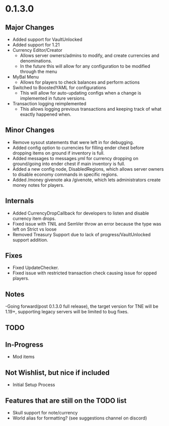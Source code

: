 # 0.1.3.0

## Major Changes
- Added support for VaultUnlocked
- Added support for 1.21
- Currency Editor/Creator
  - Allows server owners/admins to modify, and create currencies and denominations.
  - In the future this will allow for any configuration to be modified through the menu
- MyBal Menu
  - Allows for players to check balances and perform actions
- Switched to BoostedYAML for configurations
  - This will allow for auto-updating configs when a change is implemented in future versions.
- Transaction logging reimplemented
  - This allows logging previous transactions and keeping track of what exactly happened when.

## Minor Changes
- Remove sysout statements that were left in for debugging.
- Added config option to currencies for filling ender chest before dropping items on ground if inventory is full.
- Added messages to messages.yml for currency dropping on ground/going into ender chest if main inventory is full.
- Added a new config node, DisabledRegions, which allows server owners to disable economy commands in specific regions.
- Added /money givenote aka /givenote, which lets administrators create money notes for players.

## Internals
- Added CurrencyDropCallback for developers to listen and disable currency item drops.
- Fixed issue with TNIL and SemVer throw an error because the type was left on Strict vs loose
- Removed Treasury Support due to lack of progress/VaultUnlocked support addition.

## Fixes
- Fixed UpdateChecker.
- Fixed issue with restricted transaction check causing issue for opped players.

## Notes

-Going forward(post 0.1.3.0 full release), the target version for TNE will be 1.19+, supporting legacy servers will be limited to bug fixes.

## TODO

## In-Progress
- Mod items

## Not Wishlist, but nice if included
- Initial Setup Process

## Features that are still on the TODO list
- Skull support for note/currency
- World alias for formatting? (see suggestions channel on discord)